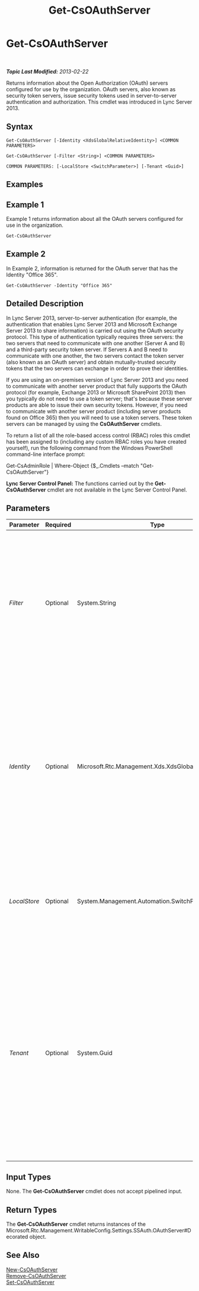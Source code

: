 ﻿---
title: Get-CsOAuthServer
TOCTitle: Get-CsOAuthServer
ms:assetid: c2a61eb0-cdff-4069-99e4-2bdf42812f47
ms:mtpsurl: https://technet.microsoft.com/en-us/library/JJ205238(v=OCS.15)
ms:contentKeyID: 48185327
ms.date: 07/23/2014
mtps_version: v=OCS.15
---

<div data-xmlns="http://www.w3.org/1999/xhtml">

<div class="topic" data-xmlns="http://www.w3.org/1999/xhtml" data-msxsl="urn:schemas-microsoft-com:xslt" data-cs="http://msdn.microsoft.com/en-us/">

<div data-asp="http://msdn2.microsoft.com/asp">

# Get-CsOAuthServer

</div>

<div id="mainSection">

<div id="mainBody">

<span> </span>

_**Topic Last Modified:** 2013-02-22_

Returns information about the Open Authorization (OAuth) servers configured for use by the organization. OAuth servers, also known as security token servers, issue security tokens used in server-to-server authentication and authorization. This cmdlet was introduced in Lync Server 2013.

<div>

## Syntax

    Get-CsOAuthServer [-Identity <XdsGlobalRelativeIdentity>] <COMMON PARAMETERS>

    Get-CsOAuthServer [-Filter <String>] <COMMON PARAMETERS>

    COMMON PARAMETERS: [-LocalStore <SwitchParameter>] [-Tenant <Guid>]

</div>

<span id="Examples"></span>

<div>

## Examples

<div>

## Example 1

Example 1 returns information about all the OAuth servers configured for use in the organization.

    Get-CsOAuthServer

</div>

<div>

## Example 2

In Example 2, information is returned for the OAuth server that has the Identity "Office 365".

    Get-CsOAuthServer -Identity "Office 365"

</div>

</div>

<span id="DetailedDescription"></span>

<div>

## Detailed Description

In Lync Server 2013, server-to-server authentication (for example, the authentication that enables Lync Server 2013 and Microsoft Exchange Server 2013 to share information) is carried out using the OAuth security protocol. This type of authentication typically requires three servers: the two servers that need to communicate with one another (Server A and B) and a third-party security token server. If Servers A and B need to communicate with one another, the two servers contact the token server (also known as an OAuth server) and obtain mutually-trusted security tokens that the two servers can exchange in order to prove their identities.

If you are using an on-premises version of Lync Server 2013 and you need to communicate with another server product that fully supports the OAuth protocol (for example, Exchange 2013 or Microsoft SharePoint 2013) then you typically do not need to use a token server; that's because these server products are able to issue their own security tokens. However, if you need to communicate with another server product (including server products found on Office 365) then you will need to use a token servers. These token servers can be managed by using the **CsOAuthServer** cmdlets.

To return a list of all the role-based access control (RBAC) roles this cmdlet has been assigned to (including any custom RBAC roles you have created yourself), run the following command from the Windows PowerShell command-line interface prompt:

Get-CsAdminRole | Where-Object {$\_.Cmdlets –match "Get-CsOAuthServer"}

**Lync Server Control Panel:** The functions carried out by the **Get-CsOAuthServer** cmdlet are not available in the Lync Server Control Panel.

</div>

<div>

## Parameters


<table>
<colgroup>
<col style="width: 25%" />
<col style="width: 25%" />
<col style="width: 25%" />
<col style="width: 25%" />
</colgroup>
<thead>
<tr class="header">
<th>Parameter</th>
<th>Required</th>
<th>Type</th>
<th>Description</th>
</tr>
</thead>
<tbody>
<tr class="odd">
<td><p><em>Filter</em></p></td>
<td><p>Optional</p></td>
<td><p>System.String</p></td>
<td><p>Enables you to use wildcard characters in order to return one or more OAuth servers. For example, to return all of the OAuth servers that have an Identity that includes the string value &quot;Microsoft&quot; use this syntax:</p>
<p>-Filter &quot;*Microsoft*&quot;</p></td>
</tr>
<tr class="even">
<td><p><em>Identity</em></p></td>
<td><p>Optional</p></td>
<td><p>Microsoft.Rtc.Management.Xds.XdsGlobalRelativeIdentity</p></td>
<td><p>Unique identifier for the OAuth server to be returned. For example:</p>
<p>-Identity &quot;Office 365&quot;</p>
<p>If neither the Identity parameter nor the Filter parameter is included in the command then the <strong>Get-CsOAuthServer</strong> cmdlet will return information about all your OAuth servers.</p></td>
</tr>
<tr class="odd">
<td><p><em>LocalStore</em></p></td>
<td><p>Optional</p></td>
<td><p>System.Management.Automation.SwitchParameter</p></td>
<td><p>Retrieves the OAuth service data from the local replica of the Central Management store rather than from the Central Management store itself.</p></td>
</tr>
<tr class="even">
<td><p><em>Tenant</em></p></td>
<td><p>Optional</p></td>
<td><p>System.Guid</p></td>
<td><p>Globally unique identifier (GUID) of the Lync Online tenant account whose OAuth server settings are to be retrieved.</p>
<p>For example:</p>
<p>–Tenant &quot;38aad667-af54-4397-aaa7-e94c79ec2308&quot;</p>
<p>You can return the tenant ID for each of your tenants by running this command:</p>
<p>Get-CsTenant | Select-Object DisplayName, TenantID</p></td>
</tr>
</tbody>
</table>


</div>

<span id="InputTypes"></span>

<div>

## Input Types

None. The **Get-CsOAuthServer** cmdlet does not accept pipelined input.

</div>

<span id="ReturnTypes"></span>

<div>

## Return Types

The **Get-CsOAuthServer** cmdlet returns instances of the Microsoft.Rtc.Management.WritableConfig.Settings.SSAuth.OAuthServer\#Decorated object.

</div>

<div>

## See Also


[New-CsOAuthServer](new-csoauthserver.md)  
[Remove-CsOAuthServer](remove-csoauthserver.md)  
[Set-CsOAuthServer](set-csoauthserver.md)  
  

</div>

</div>

<span> </span>

</div>

</div>

</div>

